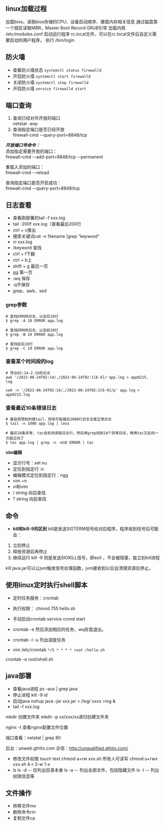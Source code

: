 ## linux加载过程

加载bios，读取bios存储的CPU、设备启动顺序、硬盘内存相关信息
通过磁盘第一个扇区读取MBR，Master Boot Record
GRUB引导
加载内核  /etc/modules.conf
启动运行程序 rc.local文件，可以在rc.local文件后自定义需要启动的用户程序。
执行 /bin/login



## 防火墙

- 查看防火墙状态 
  `systemctl status firewalld`
- 开启防火墙
  `systemctl start firewalld`
- 关闭防火墙
  `systemctl stop firewalld`
- 开启防火墙
  `service firewalld start`

## 端口查询

1. 查询已经对外开放的端口  
   netstat -anp
2. 查询指定端口是否已经开放  
   firewall-cmd --query-port=8848/tcp

_**开放端口号命令：**_  
添加指定需要开放的端口：  
firewall-cmd --add-port=8848/tcp --permanent

重载入添加的端口：  
firewall-cmd --reload

查询指定端口是否开启成功：  
firewall-cmd --query-port=8848/tcp


## 日志查看

- 查看刚部署的tail -f xxx.log
- tail -200f xxx.log（查看最后200行
- ctrl + c推出
- 搜索关键词cat -n filename |grep "keyword"
- vi xxx.log 
- /keyword 查找
- ctrl + f下翻
- ctrl + b上
- shift + g 最后一页
- gg 第一页
- :wq 保存
- :q不保存
- grep、awk、sed

### grep参数

```shell
# 查找ERROR日志、以及后10行
$ grep -A 10 ERROR app.log

# 查找ERROR日志、以及前10行
$ grep -B 10 ERROR app.log

# 查找前后10行
$ grep -C 10 ERROR app.log
```

### 查看某个时间段的log

```shell
# 导出02:14-2.16的日志
awk '/2022-06-24T02:14/,/2022-06-24T02:1[6-9]/'app.log > app0215.
log

sed -n '/2022-06-24T02:14/,/2022-06-24T02:1[6-9]/p' app.log > app0215.log
```

### 查看最近10条错误日志

```shell
# 最容易想到的是tail，但有可能最后1000行日志全是正常日志
$ tail -n 1000 app.log | less

# 最后10条异常, tac会反向读取日志行，然后用grep找到10个异常日志，再用tac又反向一次就正向了
$ tac app.log | grep -n -m10 ERROR | tac
```


**vim编辑**

- 显示行号：set nu
- 定位到指定行 :n 
- 编辑模式定位到指定行：ngg
- vim +n 
- vi和vim
- / string 向后查找
- ? string 向前查找


## 命令

-  **kill和kill-9的区别**
   kill是发送SIGTERM信号给对应程序，程序收到信号后可能会：

1. 立刻停止
2. 释放资源后再停止
3. 继续运行
   kill -9 则是发送SIGKILL信号，即exit ，不会被阻塞，能立刻kill进程

kill java.jar可以让jvm触发信号处理函数，jvm接收到以后会清理资源后停止。

## 使用linux定时执行shell脚本

- 定时任务服务：crontab

- 执行权限：
  chmod 755 hello.sh

- 手动启动crontab
  service crond start

- crontab -e 然后添加相应的任务，wq存盘退出。 
- crontab -l -u 列出调度任务



- vim /etc/crontab
  `*/5 * * * * root /hello.sh`

crontab -e root/shell.sh

## java部署

- 查看java进程
  ps -aux | grep java
- 停止进程
  kill -9 id
- 启动java
  nohup java -jar xxx.jar > /log/ xxxx >log &
- tail -f xxx.log

mkdir 创建文件夹
mkdir -p xx/xxx/xx递归创建文件夹


nginx -t 查看nginx配置文件位置

端口查看：netstat | grep 80


后台：unweb.gthitx.com
企信：http://unqualified.gthitx.com/


- 修改文件权限
  touch text
  chmod a+rw xxx.sh 所有人可读写
  chmod u+rwx xxx.sh
  4-r
  2-w
  1-x
- ls
  ls -d -- 仅列出目录本身
  ls -a -- 列出全部文件，包括隐藏文件
  ls -l -- 列出权限信息等

## 文件操作

- 转移文件mv
- 删除命令rm
- 复制文件cp